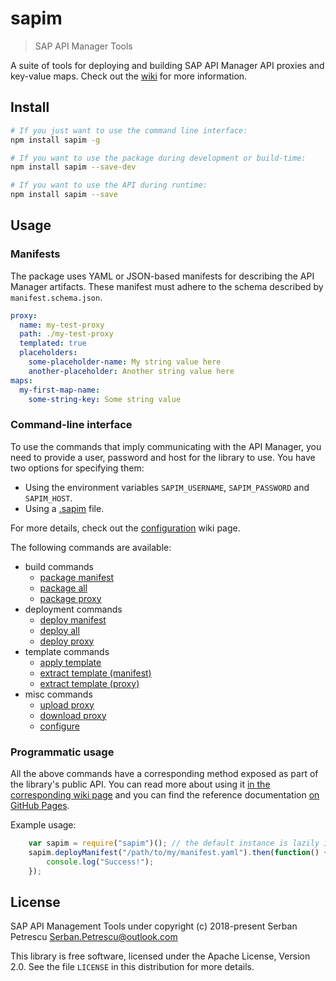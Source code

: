# sapim
> SAP API Manager Tools

A suite of tools for deploying and building SAP API Manager API proxies and key-value maps. Check out the [wiki](https://github.com/serban-petrescu/sapim/wiki) for more information.

## Install

```sh
# If you just want to use the command line interface:
npm install sapim -g

# If you want to use the package during development or build-time:
npm install sapim --save-dev

# If you want to use the API during runtime:
npm install sapim --save
```

## Usage
### Manifests
The package uses YAML or JSON-based manifests for describing the API Manager artifacts. These manifest must adhere to the schema described by `manifest.schema.json`.

```yml
proxy:
  name: my-test-proxy
  path: ./my-test-proxy
  templated: true
  placeholders:
    some-placeholder-name: My string value here
    another-placeholder: Another string value here
maps:
  my-first-map-name:
    some-string-key: Some string value
```
### Command-line interface
To use the commands that imply communicating with the API Manager, you need to provide a user, password and host for the library to use. You have two options for specifying them:

 - Using the environment variables `SAPIM_USERNAME`, `SAPIM_PASSWORD` and `SAPIM_HOST`.
 - Using a [.sapim](https://github.com/serban-petrescu/sapim/wiki/Configuration#using-a-sapim-file) file.

For more details, check out the [configuration](https://github.com/serban-petrescu/sapim/wiki/Configuration) wiki page.

The following commands are available:
 - build commands
   - [package manifest](https://github.com/serban-petrescu/sapim/wiki/Command-Line-Interface#package)
   - [package all](https://github.com/serban-petrescu/sapim/wiki/Command-Line-Interface#package-all-manifests)
   - [package proxy](https://github.com/serban-petrescu/sapim/wiki/Command-Line-Interface#package-proxy)
 - deployment commands
   - [deploy manifest](https://github.com/serban-petrescu/sapim/wiki/Command-Line-Interface#deploy-manifest)
   - [deploy all](https://github.com/serban-petrescu/sapim/wiki/Command-Line-Interface#deploy-all-manifests)
   - [deploy proxy](https://github.com/serban-petrescu/sapim/wiki/Command-Line-Interface#deploy-proxy)
 - template commands
   - [apply template](https://github.com/serban-petrescu/sapim/wiki/Command-Line-Interface#apply-template)
   - [extract template (manifest)](https://github.com/serban-petrescu/sapim/wiki/Command-Line-Interface#extract-template-from-manifest)
   - [extract template (proxy)](https://github.com/serban-petrescu/sapim/wiki/Command-Line-Interface#extract-template-from-files)
 - misc commands
   - [upload proxy](https://github.com/serban-petrescu/sapim/wiki/Command-Line-Interface#upload-proxy)
   - [download proxy](https://github.com/serban-petrescu/sapim/wiki/Command-Line-Interface#download-proxy)
   - [configure](https://github.com/serban-petrescu/sapim/wiki/Command-Line-Interface#configure)

### Programmatic usage
All the above commands have a corresponding method exposed as part of the library's public API. You can read more about using it [in the corresponding wiki page](https://github.com/serban-petrescu/sapim/wiki/Programmatic-Usage) and you can find the reference documentation [on GitHub Pages](https://serban-petrescu.github.io/sapim/sapim/0.0.2/).

Example usage:
```js
    var sapim = require("sapim")(); // the default instance is lazily instantiated
    sapim.deployManifest("/path/to/my/manifest.yaml").then(function() {
        console.log("Success!");
    });
```
## License
SAP API Management Tools under copyright (c) 2018-present Serban Petrescu <Serban.Petrescu@outlook.com>

This library is free software, licensed under the Apache License, Version 2.0. See the file `LICENSE` in this distribution for more details.